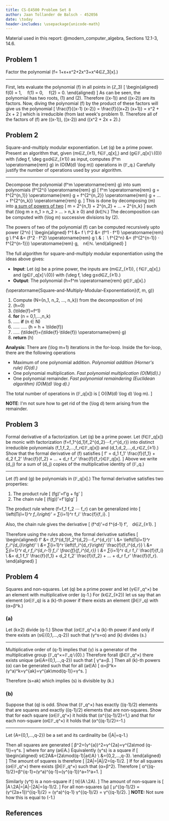 ```yaml
---
title: CS-E4500 Problem Set 8
author: Jaan Tollander de Balsch - 452056
date: \today
header-includes: \usepackage{unicode-math}
---
```

Material used in this report: @modern_computer_algebra, Sections 12.1-3, 14.6.

## Problem 1
Factor the polynomial \(f= 1+x+x^2+2x^3+x^4∈ℤ_3[x].\)

---

First, lets evaluate the polynomial \(f\) in all points in \(ℤ_3\)
\[
\begin{aligned}
f(0) = 1, 
f(1) = 0, 
f(2) = 0.
\end{aligned}
\]
As can be seen, the polynomial has two roots, \(1\) and \(2\). Therefore \((x-1)\) and \((x-2)\) are its factors. Now, diving the polynomial \(f\) by the product of these factors will give us the polynomial
\[
\frac{f}{(x-1) (x-2)} = \frac{f}{(x+2) (x+1)} = x^2 + 2x + 2
\]
which is irreducible (from last week's problem 1). Therefore all of the factors of \(f\) are \((x-1)\),  \((x-2)\) and \((x^2 + 2x + 2).\)


## Problem 2
Square-and-multiply modular exponentiation. Let \(q\) be a prime power. Present an algorithm that, given \(m∈ℤ_{≥1}, f∈𝔽_q[x],\) and \(g∈𝔽_q[x]∖\{0\}\) with \(\deg f, \deg g≤d∈ℤ_{≥1}\) as input, computes \(f^m \operatorname{rem} g\) in \(O(M(d) \log m)\) operations in \(𝔽_q.\) Carefully justify the number of operations used by your algorithm.

---

Decompose the polynomial \(f^m \operatorname{rem} g\) into sum polynomials \(f^{2^i} \operatorname{rem} g\)
\[
f^m \operatorname{rem} g = f^{2^{n_1}} \operatorname{rem} g + f^{2^{n_2}} \operatorname{rem} g + ... + f^{2^{n_k}} \operatorname{rem} g.
\]
This is done by decomposing \(m\) into [a sum of powers of two](https://math.stackexchange.com/a/1553928)
\[
m = 2^{n_1} + 2^{n_2} + ... + 2^{n_k}
\]
such that \(\log m ≥ n_1 > n_2 > ... > n_k ≥ 0\) and \(k∈ℕ.\) The decomposition can be computed with \(\log m\) successive divisions by \(2\).

The powers of two of the polynomial \(f\) can be computed recursively upto power \(2^n\)
\[
\begin{aligned}
f^1 &= f \\
f^2 &= (f^1 ⋅ f^1) \operatorname{rem} g \\
f^4 &= (f^2 ⋅ f^2) \operatorname{rem} g \\
&⋮ \\
f^{2^n} &= (f^{2^{n-1}} ⋅ f^{2^{n-1}}) \operatorname{rem} g, n∈ℕ.
\end{aligned}
\]

The full algorithm for square-and-multiply modular exponentiation using the ideas above gives:

* **Input**: Let \(q\) be a prime power, the inputs are \(m∈ℤ_{≥1}\), \( f∈𝔽_q[x],\) and \(g∈𝔽_q[x]∖\{0\}\) with \(\deg f, \deg g≤d∈ℤ_{≥1}.\)
* **Output**: The polynomial \(h=f^m \operatorname{rem} g∈𝔽_q[x].\)

\(\operatorname{Square-and-Multiply-Modular-Exponentiation}(f, m, g)\)

1) Compute \(N=\{n_1, n_2, ..., n_k\}\) from the decomposition of \(m\)
2) \(h=0\)
3) \(\tilde{f}=f^1\)
4) **for** \(n = 0,1,...,n_k\)
5) ..... **if** \(n ∈ N\)
6) ..... ..... \(h = h + \tilde{f}\)
7) ..... \(\tilde{f}=(\tilde{f}⋅\tilde{f}) \operatorname{rem} g\)
8) **return** \(h\)

**Analysis**: There are \(\log m+1\) iterations in the for-loop. Inside the for-loop, there are the following operations

- Maximum of one polynomial addition. *Polynomial addition (Horner's rule) \(O(d).\)*
- One polynomial multiplication. *Fast polynomial multiplication \(O(M(d)).\)*
- One polynomial remainder. *Fast polynomial remaindering (Euclidean algorithm) \(O(M(d) \log d).\)*

The total number of operations in \(𝔽_q[x]\) is
\[
O((M(d) \log d) \log m).
\]

**NOTE**: I'm not sure how to get rid of the \(\log d\) term arising from the remainder.


## Problem 3
Formal derivative of a factorization. Let \(q\) be a prime power. Let \(f∈𝔽_q[x]\) be monic with factorization \(f=f_1^{d_1}f_2^{d_2}⋯f_r^{d_r}\) into distinct irreducible polynomials \(f_1,f_2,...,f_r∈𝔽_q[x]\) and \(d_1,d_2,...,d_r∈ℤ_{≥1}.\) Show that the formal derivative of \(f\) satisfies
\[
f' = d_1 f_1' \frac{f}{f_1} + d_2 f_2' \frac{f}{f_2} + ... + d_r f_r' \frac{f}{f_r}∈𝔽_q[x].
\]
Above we write \(d_j\) for a sum of \(d_j\) copies of the multiplicative identity of \(𝔽_q.\)

---

Let \(f\) and \(g\) be polynomials in \(𝔽_q[x].\) The formal derivative satisfies two properties:

1) The product rule
\[
(fg)'=f'g + fg'
\]
2) The chain rule
\[
(f(g))'=f'(g)g'
\]

The product rule where \(f=f_1 f_2 ⋯ f_r\) can be generalized into
\[
\left(∏_{i=1}^r f_i\right)' = ∑_{i=1}^r f_i' \frac{f}{f_i}.
\]

Also, the chain rule gives the derivative
\[
(f^d)'=d f^{d-1} f', d∈ℤ_{≥1}.
\]

Therefore using the rules above, the formal derivative satisfies
\[
\begin{aligned}
f' &= (f_1^{d_1}f_2^{d_2}⋯f_r^{d_r})' \\
&= \left(∏_{i=1}^r f_i^{d_i}\right)' \\
&= ∑_{i=1}^r \left(f_i^{d_r}\right)' \frac{f}{f_i^{d_r}} \\
&= ∑_{i=1}^r d_r f_i^{d_r-1} f_i' \frac{f}{f_i^{d_r}} \\
&= ∑_{i=1}^r d_r f_i' \frac{f}{f_i} \\
&= d_1 f_1' \frac{f}{f_1} + d_2 f_2' \frac{f}{f_2} + ... + d_r f_r' \frac{f}{f_r}.
\end{aligned}
\]


## Problem 4
Squares and non-squares. Let \(q\) be a prime power and let \(γ∈𝔽_q^×\) be an element with multiplicative order \(q-1.\) For \(k∈ℤ_{≥2}\) let us say that an element \(α∈𝔽_q\) is a \(k\)-th power if there exists an element \(β∈𝔽_q\) with \(α=β^k.\)

### (a)
Let \(k≥2\) divide \(q-1.\) Show that \(α∈𝔽_q^×\) a \(k\)-th power if and only if there exists an \(s∈\{0,1,...,q-2\}\) such that \(γ^s=α\) and \(k\) divides \(s.\)

---

Multiplicative order of \(q-1\) implies that \(γ\) is a generator of the multiplicative group \(𝔽_q^×=𝔽_q∖\{0\}.\) Therefore forall \(β∈𝔽_q^×\) there exists unique \(a∈A=\{0,1,...,q-2\}\) such that
\[
γ^a=β.
\]
Then all \(k\)-th powers \(α\) can be generated such that for all \(a∈A\)
\[
α=β^k=(γ^a)^k=γ^{ak}=γ^{ak\mod(q-1)}=γ^s.
\]

Therefore \(s=ak\) which implies \(s\) is divisible by \(k.\)

<!-- TODO: modulo \(q-1\)? -->


### (b)
Suppose that \(q\) is odd. Show that \(𝔽_q^×\) has exactly \((q-1)/2\) elements that are squares and exactly \((q-1)/2\) elements that are non-squares. Show that for each square \(α∈𝔽_q^×\) it holds that \(α^{(q-1)/2}=1,\) and that for each non-square \(α∈𝔽_q^×\) it holds that \(α^{(q-1)/2}=-1.\)

---


Let \(A=\{0,1,...,q-2\}\) be a set and its cardinality be \(|A|=q-1.\)

Then all squares are generated
\[
β^2=(γ^{a})^2=γ^{2a}=γ^{2a\mod (q-1)}=γ^s.
\]
where for any \(a∈A.\) Equivalently \(γ^s\) is a square if
\[
\begin{aligned}
s∈2A&=\{2a\mod(q-1)|a∈A\} \\
&=\{0,2,...,q-3\}.
\end{aligned}
\]
The amount of squares is therefore
\[
|2A|=|A|/2=(q-1)/2.
\]
If for all squares \(α∈𝔽_q^×\) there exists \(β∈𝔽_q^×\) such that \(α=β^2\). Therefore
\[
α^{(q-1)/2}=β^{q-1}=(γ^a)^{q-1}=(γ^{q-1})^a=1^a=1.
\]

Similarly \(γ^t\) is a non-square if
\[
t∈(A∖2A).
\]
The amount of non-square is
\[
|A∖2A|=|A|-|2A|=(q-1)/2.
\]
For all non-squares \(μ\)
\[
μ^{(q-1)/2} = (γ^{2a+1})^{(q-1)/2} = (γ^a)^{q-1} γ^{(q-1)/2} = γ^{(q-1)/2}.
\]
**NOTE:** Not sure how this is equal to \(-1.\)


## References
